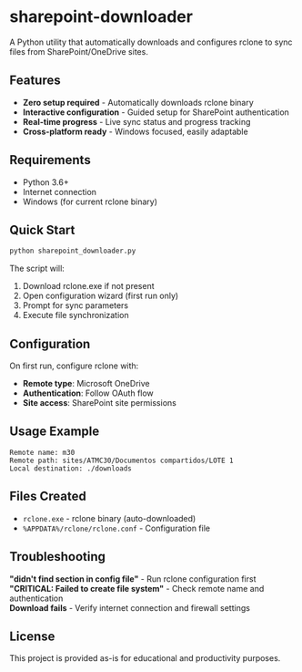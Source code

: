 # sharepoint-downloader

A Python utility that automatically downloads and configures rclone to sync files from SharePoint/OneDrive sites.

## Features

- **Zero setup required** - Automatically downloads rclone binary
- **Interactive configuration** - Guided setup for SharePoint authentication
- **Real-time progress** - Live sync status and progress tracking
- **Cross-platform ready** - Windows focused, easily adaptable

## Requirements

- Python 3.6+
- Internet connection
- Windows (for current rclone binary)

## Quick Start

```bash
python sharepoint_downloader.py
```

The script will:
1. Download rclone.exe if not present
2. Open configuration wizard (first run only)
3. Prompt for sync parameters
4. Execute file synchronization

## Configuration

On first run, configure rclone with:
- **Remote type**: Microsoft OneDrive
- **Authentication**: Follow OAuth flow
- **Site access**: SharePoint site permissions

## Usage Example

```
Remote name: m30
Remote path: sites/ATMC30/Documentos compartidos/LOTE 1
Local destination: ./downloads
```

## Files Created

- `rclone.exe` - rclone binary (auto-downloaded)
- `%APPDATA%/rclone/rclone.conf` - Configuration file

## Troubleshooting

**"didn't find section in config file"** - Run rclone configuration first  
**"CRITICAL: Failed to create file system"** - Check remote name and authentication  
**Download fails** - Verify internet connection and firewall settings

## License

This project is provided as-is for educational and productivity purposes.